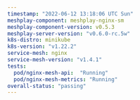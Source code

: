 ```yaml
---
timestamp: "2022-06-12 13:18:06 UTC Sun"
meshplay-component: meshplay-nginx-sm
meshplay-component-version: v0.5.3
meshplay-server-version: "v0.6.0-rc.5w"
k8s-distro: minikube
k8s-version: "v1.22.2"
service-mesh: nginx
service-mesh-version: "v1.4.1"
tests:
  pod/nginx-mesh-api:  "Running"
  pod/nginx-mesh-metrics: "Running"
overall-status: "passing"
---
```

